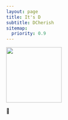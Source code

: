 ```yaml
---
layout: page
title: It's D
subtitle: DCherish
sitemap:
  priority: 0.9
---
```


<img src="{{ '/assets/img/dcherish.jpg' | prepend: site.baseurl }}" id="about-img" style="width: 150px; height: 150px;">

<div id="describe-text">
	<p style="font-size:100%;">🤙</p>
</div>

